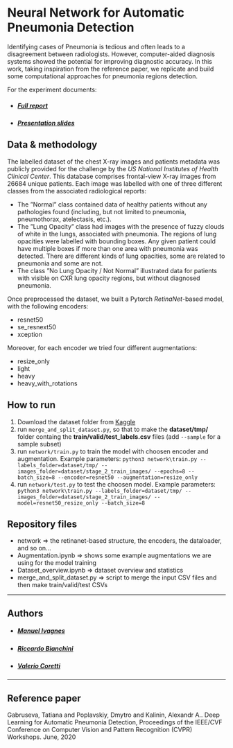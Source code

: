 # Neural Network for Automatic Pneumonia Detection

Identifying cases of Pneumonia is tedious and often leads to a disagreement between radiologists. However, computer-aided diagnosis systems showed the potential for improving diagnostic accuracy. In this work, taking inspiration from the reference paper, we replicate and build some computational approaches for pneumonia regions detection.

For the experiment documents:
* ##### [Full report](./report.pdf)
* ##### [Presentation slides](/slides.pdf)


## Data & methodology

The labelled dataset of the chest X-ray images and patients metadata was publicly provided for the challenge by the *US National Institutes of Health Clinical Center*. This database comprises frontal-view X-ray images from 26684 unique patients. Each image was labelled with one of three different classes from the associated radiological reports:
- The ”Normal” class contained data of healthy patients without any pathologies found (including, but not limited to pneumonia, pneumothorax, atelectasis, etc.).
- The ”Lung Opacity” class had images with the presence of fuzzy clouds of white in the lungs, associated with pneumonia. The regions of lung opacities were labelled with bounding boxes. Any given patient could have multiple boxes if more than one area with pneumonia was detected. There are different kinds of lung opacities, some are related to pneumonia and some are not.
-  The class ”No Lung Opacity / Not Normal” illustrated data for patients with visible on CXR lung opacity regions, but without diagnosed pneumonia.


Once preprocessed the dataset, we built a Pytorch *RetinaNet*-based model, with the following encoders:
- resnet50 
- se_resnext50
- xception

Moreover, for each encoder we tried four different augmentations:
- resize_only
- light
- heavy
- heavy_with_rotations


## How to run
1. Download the dataset folder from [Kaggle](https://www.kaggle.com/c/rsna-pneumonia-detection-challenge/data)  
2. run ```merge_and_split_dataset.py```, so that to make the **dataset/tmp/** folder containg the **train/valid/test_labels.csv** files (add ```--sample``` for a sample subset)
3. run ```network/train.py``` to train the model with choosen encoder and augmentation. Example parameters:
    ``` python3 network\train.py --labels_folder=dataset/tmp/ --images_folder=dataset/stage_2_train_images/ --epochs=8 --batch_size=8 --encoder=resnet50 --augmentation=resize_only ```
4. run ```network/test.py```  to test the choosen model. Example parameters:
    ``` python3 network\train.py --labels_folder=dataset/tmp/ --images_folder=dataset/stage_2_train_images/ --model=resnet50_resize_only --batch_size=8```


## Repository files
- network => the retinanet-based structure, the encoders, the dataloader, and so on...
- Augmentation.ipynb => shows some example augmentations we are using for the model training
- Dataset_overview.ipynb => dataset overview and statistics
- merge_and_split_dataset.py => script to merge the input CSV files and then make train/valid/test CSVs

---
## Authors
* ##### [Manuel Ivagnes](https://www.linkedin.com/in/manuel-ivagnes-4a5ba018b)
* ##### [Riccardo Bianchini](http://linkedin.com/in/riccardo-bianchini-7a391219b)
* ##### [Valerio Coretti](https://www.linkedin.com/in/valerio-coretti-2913721a3)


---
## Reference paper
Gabruseva, Tatiana and Poplavskiy, Dmytro and Kalinin, Alexandr A.. Deep Learning for Automatic Pneumonia Detection, Proceedings of the IEEE/CVF Conference on Computer Vision and Pattern Recognition (CVPR) Workshops. June, 2020